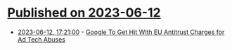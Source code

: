 # [Published on 2023-06-12](index.md)

* [2023-06-12, 17:21:00](https://tech.slashdot.org/story/23/06/12/1720245/google-to-get-hit-with-eu-antitrust-charges-for-ad-tech-abuses?utm_source=rss1.0mainlinkanon&utm_medium=feed) - [Google To Get Hit With EU Antitrust Charges for Ad Tech Abuses](https://tech.slashdot.org/story/23/06/12/1720245/google-to-get-hit-with-eu-antitrust-charges-for-ad-tech-abuses?utm_source=rss1.0mainlinkanon&utm_medium=feed)
